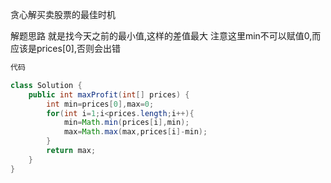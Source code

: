 贪心解买卖股票的最佳时机

解题思路
就是找今天之前的最小值,这样的差值最大
注意这里min不可以赋值0,而应该是prices[0],否则会出错



```java
代码

class Solution {
    public int maxProfit(int[] prices) {
        int min=prices[0],max=0;
        for(int i=1;i<prices.length;i++){
            min=Math.min(prices[i],min);
            max=Math.max(max,prices[i]-min);
        }
        return max;
    }
}